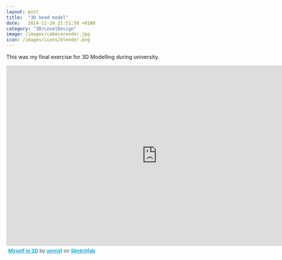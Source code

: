 ```yaml
---
layout: post
title:  "3D head model"
date:   2014-11-20 21:51:56 +0100
category: "3D/LevelDesign"
image: /images/cabecarender.jpg
icon: /images/icons/blender.png
---
```


This was my final exercise for 3D Modelling during university.

<iframe width="800" height="480" src="https://sketchfab.com/models/ff0b124ca9b7428d8d404db36c341261/embed" frameborder="0" allowfullscreen mozallowfullscreen="true" webkitallowfullscreen="true" onmousewheel=""></iframe>

<p style="font-size: 13px; font-weight: normal; margin: 5px; color: #4A4A4A;">
    <a href="https://sketchfab.com/models/ff0b124ca9b7428d8d404db36c341261?utm_source=oembed&utm_medium=embed&utm_campaign=ff0b124ca9b7428d8d404db36c341261" target="_blank" style="font-weight: bold; color: #1CAAD9;">Myself in 3D</a>
    by <a href="https://sketchfab.com/unrea1?utm_source=oembed&utm_medium=embed&utm_campaign=ff0b124ca9b7428d8d404db36c341261" target="_blank" style="font-weight: bold; color: #1CAAD9;">unrea1</a>
    on <a href="https://sketchfab.com?utm_source=oembed&utm_medium=embed&utm_campaign=ff0b124ca9b7428d8d404db36c341261" target="_blank" style="font-weight: bold; color: #1CAAD9;">Sketchfab</a>
</p>
